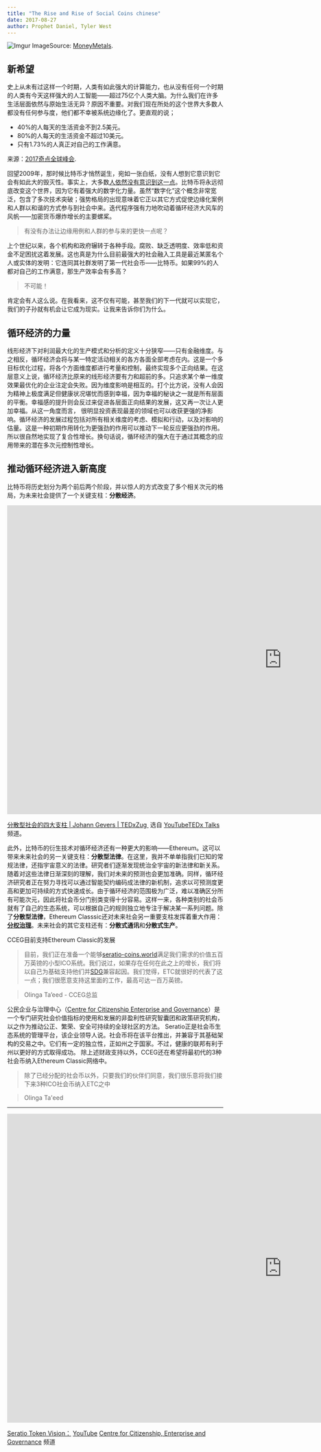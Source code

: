 ```yaml
---
title: "The Rise and Rise of Social Coins chinese"
date: 2017-08-27
author: Prophet Daniel, Tyler West
---
```


![Imgur](http://i.imgur.com/Jqu5BV6.png)
ImageSource: [MoneyMetals](https://www.moneymetals.com/).

## 新希望
史上从未有过这样一个时期，人类有如此强大的计算能力，也从没有任何一个时期的人类有今天这样强大的人工智能——超过75亿个人类大脑。为什么我们在许多生活层面依然与原始生活无异？原因不重要。对我们现在所处的这个世界大多数人都没有任何参与度，他们都不幸被系统边缘化了。更直观的说；

- 40%的人每天的生活资金不到2.5美元。
- 80%的人每天的生活资金不超过10美元。
- 只有1.73%的人真正对自己的工作满意。 

来源：[2017奇点全球峰会](https://www.devex.com/news/a-new-mindset-for-the-sdgs-top-takeaways-from-singularity-university-s-global-summit-90875).

回望2009年，那时候比特币才悄然诞生，宛如一张白纸，没有人想到它意识到它会有如此大的毁灭性。事实上，大多数[人依然没有意识到这一点](https://www.coindesk.com/bitcoin-bear-peter-schiff-doubles-even-4000-still-bubble/)。比特币将永远彻底改变这个世界，因为它有着强大的数字化力量。虽然“数字化”这个概念非常宽泛，包含了多次技术突破；强势格局的出现意味着它正以其它方式促使边缘化案例和人群以和谐的方式参与到社会中来。迭代程序强有力地吹动着循环经济大风车的风帆——加密货币爆炸增长的主要螺桨。

> 有没有办法让边缘用例和人群的参与来的更快一点呢？

上个世纪以来，各个机构和政府辗转于各种手段。腐败、缺乏透明度、效率低和资金不足困扰这着发展。这也真是为什么目前最强大的社会融入工具是最近某匿名个人或实体的发明：它连同其社群发明了第一代社会币——比特币。如果99%的人都对自己的工作满意，那生产效率会有多高？

> 不可能！

肯定会有人这么说。在我看来，这不仅有可能，甚至我们的下一代就可以实现它，我们的子孙就有机会让它成为现实。让我来告诉你们为什么。

## 循环经济的力量
线形经济下对利润最大化的生产模式和分析的定义十分狭窄——只有金融维度。与之相反，循环经济会将与某一特定活动相关的各方各面全部考虑在内。这是一个多目标优化过程，将各个方面维度都进行考量和控制，最终实现多个正向结果。在这层意义上说，循环经济比原来的线形经济要有力和超前的多。只追求某个单一维度效果最优化的企业注定会失败。因为维度影响是相互的。打个比方说，没有人会因为精神上极度满足但健康状况堪忧而感到幸福，因为幸福的秘诀之一就是所有层面的平衡。幸福感的提升则会反过来促进各层面正向结果的发展，这又再一次让人更加幸福。从这一角度而言， 很明显投资表现最差的领域也可以收获更强的净影响。循环经济的发展过程包括对所有相关维度的考虑、模拟和行动，以及对影响的估量。这是一种初期作用转化为更强劲的作用可以推动下一轮反应更强劲的作用。所以很自然地实现了复合性增长。换句话说，循环经济的强大在于通过其概念的应用带来的潜在多次元控制性增长。

## 推动循环经济进入新高度
比特币将历史划分为两个前后两个阶段，并以惊人的方式改变了多个相关次元的格局，为未来社会提供了一个关键支柱：**分散经济**。

<iframe width="1280" height="720" src="https://www.youtube.com/embed/8oeiOeDq_Nc" frameborder="0" allowfullscreen></iframe>
<p><a href="https://www.youtube.com/embed/8oeiOeDq_Nc">分散型社会的四大支柱 | Johann Gevers | TEDxZug </a> 选自 <a href="https://www.youtube.com/">YouTube</a><a href="https://www.youtube.com/channel/UCsT0YIqwnpJCM-mx7-gSA4Q">TEDx Talks</a>频道。</p>

此外，比特币的衍生技术对循环经济还有一种更大的影响——Ethereum。这可以带来未来社会的另一关键支柱：**分散型法律**。在这里，我并不单单指我们已知的常规法律，还指宇宙意义的法律。研究者们逐渐发现统治全宇宙的新法律和新关系。随着对这些法律日渐深刻的理解，我们对未来的预测也会更加准确。同样，循环经济研究者正在努力寻找可以通过智能契约编码成法律的新机制，追求以可预测度更高和更加可持续的方式快速成长。由于循环经济的范围极为广泛，难以准确区分所有可能次元，因此将社会币分门别类变得十分容易。这样一来，各种类别的社会币就有了自己的生态系统，可以根据自己的规则独立地专注于解决某一系列问题。除了**分散型法律**，Ethereum Classsic还对未来社会另一重要支柱发挥着重大作用：**[分权治理](https://ethereumclassic.github.io/blog/2016-08-11-decentralized-anarchist-governance-system/)**。未来社会的其它支柱还有：**分散式通讯**和**分散式生产**。

CCEG目前支持Ethereum Classic的发展
> 目前，我们正在准备一个能够[seratio-coins.world](https://www.seratio-coins.world/)满足我们需求的价值五百万英镑的小型ICO系统。我们说过，如果存在任何在此之上的增长，我们将以自己为基础支持他们并[SDG](https://sustainabledevelopment.un.org/)兼容起因。我们觉得，ETC就很好的代表了这一点；我们很愿意支持这里面的工作，最高可达一百万英镑。

> Olinga Ta’eed - CCEG总监

公民企业与治理中心（[Centre for Citizenship Enterprise and Governance](http://www.cceg.org.uk/)）是一个专门研究社会价值指标的使用和发展的非盈利性研究智囊团和政策研究机构，以之作为推动公正、繁荣、安全可持续的全球社区的方法。
Seratio正是社会币生态系统的管理平台，该企业领导人说。社会币将在该平台推出，并兼容于其基础架构的交易之中。它们有一定的独立性，正如州之于国家。不过，健康的联邦有利于州以更好的方式取得成功。
除上述财政支持以外，CCEG还在希望将最初代的3种社会币纳入Ethereum Classic网络中。

>除了已经分配的社会币以外，只要我们的伙伴们同意，我们很乐意将我们接下来3种ICO社会币纳入ETC之中

> Olinga Ta'eed


-----

<iframe width="1280" height="720" src="https://www.youtube.com/embed/ZjVyIY5h7R4" frameborder="0" allowfullscreen></iframe>
<p><a href="https://www.youtube.com/embed/ZjVyIY5h7R4">Seratio Token Vision：</a> <a href="https://www.youtube.com/">YouTube</a> <a href="https://www.youtube.com/channel/UCqxGoo2YTzEwhtbi2zqrKqQ">Centre for Citizenship, Enterprise and Governance</a> 频道</p>